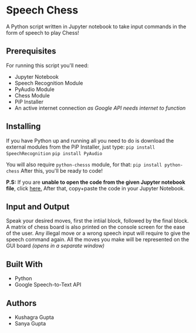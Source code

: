 # Speech Chess 

A Python script written in Jupyter notebook to take input commands in the form of speech to play Chess!

## Prerequisites

For running this script you'll need:
* Jupyter Notebook
* Speech Recognition Module
* PyAudio Module
* Chess Module
* PiP Installer
* An active internet connection *as Google API needs internet to function*

## Installing

If you have Python up and running all you need to do is download the external modules from the PiP Installer, just type:
```pip install SpeechRecognition```
```pip install PyAudio```

You will also require ```python-chesss``` module, for that:
```pip install python-chess```
After this, you'll be ready to code!

**P.S:** If you are **unable to open the code from the given Jupyter notebook file**, click [here.](https://colab.research.google.com/drive/1CZI1nQHwf4-eMNQ_YTjm_w569ld8HUkI?usp=sharing)
After that, copy+paste the code in your Jupyter Notebook.

## Input and Output

Speak your desired moves, first the intiial block, followed by the final block. A matrix of chess board is also printed on the console screen for the ease of the user.
Any illegal move or a wrong speech input will require to give the speech command again. 
All the moves you make will be represented on the GUI board *(opens in a separate window)*

## Built With 

* Python
* Google Speech-to-Text API 

## Authors

* Kushagra Gupta
* Sanya Gupta


